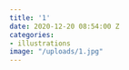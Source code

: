 ```yaml
---
title: '1'
date: 2020-12-20 08:54:00 Z
categories:
- illustrations
image: "/uploads/1.jpg"
---
```


